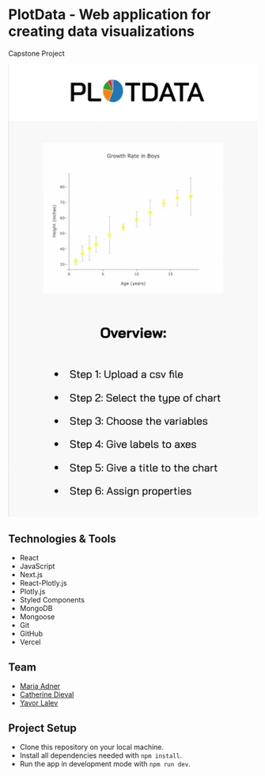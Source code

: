 # PlotData - Web application for creating data visualizations
Capstone Project

![PlotData Home](assets/PlotData-Home.png)


## Technologies & Tools
* React
* JavaScript
* Next.js
* React-Plotly.js
* Plotly.js
* Styled Components
* MongoDB
* Mongoose
* Git
* GitHub
* Vercel

## Team

* [Maria Adner](https://github.com/MariaAdner)
* [Catherine Dieval](https://github.com/catdieval)
* [Yavor Lalev](https://github.com/YavorLalev)


## Project Setup

- Clone this repository on your local machine.
- Install all dependencies needed with `npm install`.
- Run the app in development mode with `npm run dev`.

